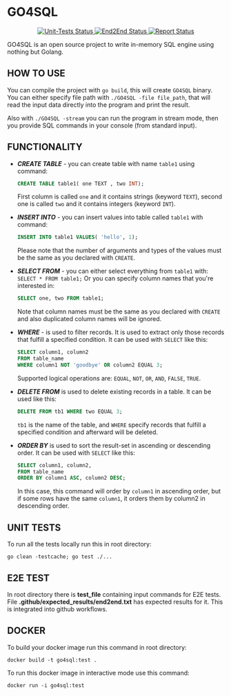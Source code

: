 # GO4SQL

<p align="center">
<a href="https://github.com/LissaGreense/GO4SQL/actions">
<img alt="Unit-Tests Status" src="https://github.com/LissaGreense/GO4SQL/workflows/unit-tests/badge.svg?branch=main"/>
</a>

<a href="https://github.com/LissaGreense/GO4SQL/actions">
<img alt="End2End Status" src="https://github.com/LissaGreense/GO4SQL/workflows/end2end-tests/badge.svg?branch=main"/>
</a>

<a href="https://goreportcard.com/report/github.com/LissaGreense/GO4SQL">
<img alt="Report Status" src="https://goreportcard.com/badge/github.com/LissaGreense/GO4SQL"/>
</a>
</p>

GO4SQL is an open source project to write in-memory SQL engine using nothing but Golang.

## HOW TO USE

You can compile the project with ``go build``, this will create ``GO4SQL`` binary.
You can either specify file path with ``./GO4SQL -file file_path``, that will read the input
data directly into the program and print the result.

Also with ``./GO4SQL -stream`` you can run the program in stream mode, then you provide SQL commands
in your console (from standard input).

## FUNCTIONALITY

* ***CREATE TABLE*** - you can create table with name ``table1`` using
  command: 
  ```sql
  CREATE TABLE table1( one TEXT , two INT);
  ```
  First column is called ``one`` and it contains strings (keyword ``TEXT``), second
  one is called ``two`` and it contains integers (keyword ``INT``).


* ***INSERT INTO*** - you can insert values into table called ``table1`` with
  command:
  ```sql
  INSERT INTO table1 VALUES( 'hello', 1);
  ```
  Please note that the number of arguments and types of the values
  must be the same as you declared with ``CREATE``.


* ***SELECT FROM*** - you can either select everything from  ``table1`` with:
  ```SELECT * FROM table1;```
  Or you can specify column names that you're interested in:
  ```sql
  SELECT one, two FROM table1;
  ```
  Note that column names must be the
  same as you declared with ``CREATE`` and also duplicated column names will be ignored.


* ***WHERE*** - is used to filter records. It is used to extract only those records that fulfill a
  specified condition. It can be used with ``SELECT`` like this:
  ```sql
  SELECT column1, column2
  FROM table_name
  WHERE column1 NOT 'goodbye' OR column2 EQUAL 3;
  ```
  Supported logical operations are: ``EQUAL``, ``NOT``, ``OR``, ``AND``, ```FALSE```, ```TRUE```.


* ***DELETE FROM*** is used to delete existing records in a table. It can be used like this:
  ```sql
  DELETE FROM tb1 WHERE two EQUAL 3;
  ```
  ``tb1`` is the name of the table, and ``WHERE`` specify records that fulfill a
  specified condition and afterward will be deleted.


* ***ORDER BY***  is used to sort the result-set in ascending or descending order. It can be used
  with ``SELECT`` like this:
  ```sql
  SELECT column1, column2,
  FROM table_name
  ORDER BY column1 ASC, column2 DESC;
  ```
  In this case, this command will order by ``column1`` in ascending order, but if some rows have the
  same ``column1``, it orders them by column2 in descending order. 


## UNIT TESTS

To run all the tests locally run this in root directory:
```shell
go clean -testcache; go test ./...
```

## E2E TEST

In root directory there is **test_file** containing input commands for E2E tests. File 
**.github/expected_results/end2end.txt** has expected results for it.
This is integrated into github workflows.

## DOCKER

To build your docker image run this command in root directory:
```shell
docker build -t go4sql:test .
```

To run this docker image in interactive mode use this command:
```shell
docker run -i go4sql:test
```
